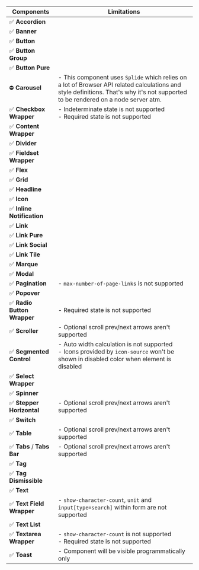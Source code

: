 | Components                  | Limitations                                                                                                                                                                        |
| --------------------------- | ---------------------------------------------------------------------------------------------------------------------------------------------------------------------------------- |
| ✅ **Accordion**            |                                                                                                                                                                                    |
| ✅ **Banner**               |                                                                                                                                                                                    |
| ✅ **Button**               |                                                                                                                                                                                    |
| ✅ **Button Group**         |                                                                                                                                                                                    |
| ✅ **Button Pure**          |                                                                                                                                                                                    |
| ⛔ **Carousel**             | - This component uses `Splide` which relies on a lot of Browser API related calculations and style definitions. That's why it's not supported to be rendered on a node server atm. |
| ✅ **Checkbox Wrapper**     | - Indeterminate state is not supported<br />- Required state is not supported                                                                                                      |
| ✅ **Content Wrapper**      |                                                                                                                                                                                    |
| ✅ **Divider**              |                                                                                                                                                                                    |
| ✅ **Fieldset Wrapper**     |                                                                                                                                                                                    |
| ✅ **Flex**                 |                                                                                                                                                                                    |
| ✅ **Grid**                 |                                                                                                                                                                                    |
| ✅ **Headline**             |                                                                                                                                                                                    |
| ✅ **Icon**                 |                                                                                                                                                                                    |
| ✅ **Inline Notification**  |                                                                                                                                                                                    |
| ✅ **Link**                 |                                                                                                                                                                                    |
| ✅ **Link Pure**            |                                                                                                                                                                                    |
| ✅ **Link Social**          |                                                                                                                                                                                    |
| ✅ **Link Tile**            |                                                                                                                                                                                    |
| ✅ **Marque**               |                                                                                                                                                                                    |
| ✅ **Modal**                |                                                                                                                                                                                    |
| ✅ **Pagination**           | - `max-number-of-page-links` is not supported                                                                                                                                      |
| ✅ **Popover**              |                                                                                                                                                                                    |
| ✅ **Radio Button Wrapper** | - Required state is not supported                                                                                                                                                  |
| ✅ **Scroller**             | - Optional scroll prev/next arrows aren't supported                                                                                                                                |
| ✅ **Segmented Control**    | - Auto width calculation is not supported<br />- Icons provided by `icon-source` won't be shown in disabled color when element is disabled                                         |
| ✅ **Select Wrapper**       |                                                                                                                                                                                    |
| ✅ **Spinner**              |                                                                                                                                                                                    |
| ✅ **Stepper Horizontal**   | - Optional scroll prev/next arrows aren't supported                                                                                                                                |
| ✅ **Switch**               |                                                                                                                                                                                    |
| ✅ **Table**                | - Optional scroll prev/next arrows aren't supported                                                                                                                                |
| ✅ **Tabs** / **Tabs Bar**  | - Optional scroll prev/next arrows aren't supported                                                                                                                                |
| ✅ **Tag**                  |                                                                                                                                                                                    |
| ✅ **Tag Dismissible**      |                                                                                                                                                                                    |
| ✅ **Text**                 |                                                                                                                                                                                    |
| ✅ **Text Field Wrapper**   | - `show-character-count`, `unit` and `input[type=search]` within form are not supported                                                                                            |
| ✅ **Text List**            |                                                                                                                                                                                    |
| ✅ **Textarea Wrapper**     | - `show-character-count` is not supported<br />- Required state is not supported                                                                                                   |
| ✅ **Toast**                | - Component will be visible programmatically only                                                                                                                                  |
